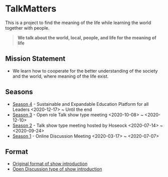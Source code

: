 # TalkMatters
This is a project to find the meaning of the life while learning the world together with people.


> **We talk about the world, local, people, and life for the meaning of life**

## Mission Statement
* We learn how to cooperate for the better understanding of the society and the world, where meaning of the life exist.

## Seasons
* [Season 4](./Season4/README.md) - Sustainable and Expandable Education Platform for all Leaders <2020-12-17> ~ Until the end
* [Season 3](https://github.com/seock04/Uncertainty-Handler/wiki/Talk-matters-Season3) - Open role Talk show type meeting <2020-10-08> ~ <2020-12-10>
* [Season 2](https://github.com/seock04/Uncertainty-Handler/wiki/Talk-matters-Season2) - Talk show type meeting hosted by Hoseock <2020-07-14> ~ <2020-09-24>
* [Season 1](https://github.com/seock04/Uncertainty-Handler/wiki/Pathway-Level-4---Manage-Online-Meetings---Talk-matters-Season-1) - Online Discussion Meeting <2020-03-17> ~ <2020-07-07>


## Format
* [Original format of show introduction](https://github.com/seock04/TalkMatters/blob/main/TalkMatters_Original_Format.md)
* [Open Discussion type of show introduction](./TalkMatters_Panel_Discussion_format.md)


